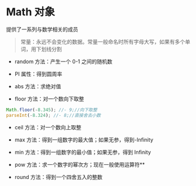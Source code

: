 # Math 对象

提供了一系列与数学相关的成员

> 常量：永远不会变化的数据。常量一般命名时所有字母大写，如果有多个单词，用下划线分割

- random 方法：产生一个 0-1 之间的随机数

- PI 属性：得到圆周率

- abs 方法：求绝对值

- floor 方法：对一个数向下取整

```js
Math.floor(-8.345); //- 9;//向下取整
parseInt(-8.324); //- 8;//直接舍去小数
```

- ceil 方法：对一个数向上取整

- max 方法：得到一组数字的最大值；如果无参，得到-Infinity

- min 方法：得到一组数字的最小值；如果无参，得到 Infinity

- pow 方法：求一个数字的幂次方；现在一般使用运算符\*\*

- round 方法：得到一个四舍五入的整数
